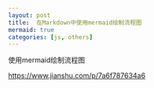 ```yaml
---
layout: post
title:  在Markdown中使用mermaid绘制流程图
mermaid: true
categories: [js, others]
---
```

使用mermaid绘制流程图

https://www.jianshu.com/p/7a6f787634a6